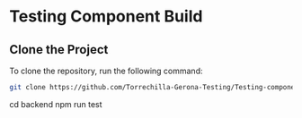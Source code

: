 # Testing Component Build

## Clone the Project
To clone the repository, run the following command:

```sh
git clone https://github.com/Torrechilla-Gerona-Testing/Testing-component_build.git
```

cd backend
npm run test
